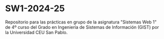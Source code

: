 # SW1-2024-25
Repositorio para las prácticas en grupo de la asignatura "Sistemas Web 1" de 4º curso del Grado en Ingeniería de Sistemas de Información (GIST) por la Universidad CEU San Pablo.
